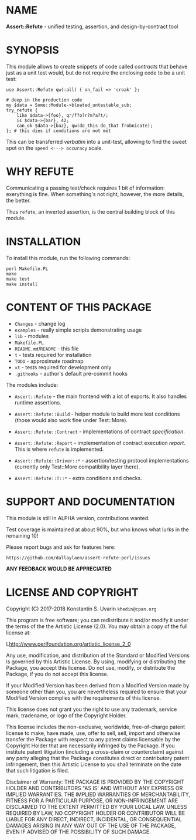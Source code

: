 # NAME

**Assert::Refute** - unified testing, assertion, and design-by-contract tool

# SYNOPSIS

This module allows to create snippets of code called *contracts*
that behave just as a unit test would,
but do not require the enclosing code to be a unit test:

    use Assert::Refute qw(:all) { on_fail => 'croak' };

    # deep in the production code
    my $data = Some::Module->bloated_untestable_sub;
    try_refute {
        like $data->{foo}, qr/f?o?r?m?a?t/;
        is $data->{bar}, 42;
        can_ok $data->{baz}, qw(do_this do_that frobnicate);
    }; # this dies if conditions are not met

This can be transferred *verbatim* into a unit-test,
allowing to find the sweet spot on the `speed <---> accuracy` scale.

# WHY REFUTE

Communicating a passing test/check requires 1 bit of information:
exerything is fine.
When something's not right, however, the more details, the better.

Thus `refute`, an inverted assertion, is the central building block
of this module.

# INSTALLATION

To install this module, run the following commands:

	perl Makefile.PL
	make
	make test
	make install

# CONTENT OF THIS PACKAGE

* `Changes` - change log
* `examples` - really simple scripts demonstrating usage
* `lib` - modules
* `Makefile.PL`
* `README.md`/`README` - this file
* `t` - tests required for installation
* `TODO` - approximate roadmap
* `xt` - tests required for development only
* `.githooks` - author's default pre-commit hooks

The modules include:

* `Assert::Refute` - the main frontend with a lot of exports.
It also handles runtime assertions.

* `Assert::Refute::Build` - helper module to build more test conditions
(those would also work fine under Test::More).

* `Assert::Refute::Contract` - implementations of contract *specification*.

* `Assert::Refute::Report` - implementation of contract execution *report*.
This is where `refute` is implemented.

* `Assert::Refute::Driver::*` - assertion/testing protocol implementations
(currently only Test::More compatibility layer there).

* `Assert::Refute::T::*` - extra conditions and checks.

# SUPPORT AND DOCUMENTATION

This module is still in ALPHA version, contributions wanted.

Test coverage is maintained at about 90%, but who knows what lurks in the
remaining 10!

Please report bugs and ask for features here:

    https://github.com/dallaylaen/assert-refute-perl/issues

**ANY FEEDBACK WOULD BE APPRECIATED**

# LICENSE AND COPYRIGHT

Copyright (C) 2017-2018 Konstantin S. Uvarin `khedin@cpan.org`

This program is free software; you can redistribute it and/or modify it
under the terms of the the Artistic License (2.0). You may obtain a
copy of the full license at:

L<http://www.perlfoundation.org/artistic_license_2_0>

Any use, modification, and distribution of the Standard or Modified
Versions is governed by this Artistic License. By using, modifying or
distributing the Package, you accept this license. Do not use, modify,
or distribute the Package, if you do not accept this license.

If your Modified Version has been derived from a Modified Version made
by someone other than you, you are nevertheless required to ensure that
your Modified Version complies with the requirements of this license.

This license does not grant you the right to use any trademark, service
mark, tradename, or logo of the Copyright Holder.

This license includes the non-exclusive, worldwide, free-of-charge
patent license to make, have made, use, offer to sell, sell, import and
otherwise transfer the Package with respect to any patent claims
licensable by the Copyright Holder that are necessarily infringed by the
Package. If you institute patent litigation (including a cross-claim or
counterclaim) against any party alleging that the Package constitutes
direct or contributory patent infringement, then this Artistic License
to you shall terminate on the date that such litigation is filed.

Disclaimer of Warranty: THE PACKAGE IS PROVIDED BY THE COPYRIGHT HOLDER
AND CONTRIBUTORS "AS IS' AND WITHOUT ANY EXPRESS OR IMPLIED WARRANTIES.
THE IMPLIED WARRANTIES OF MERCHANTABILITY, FITNESS FOR A PARTICULAR
PURPOSE, OR NON-INFRINGEMENT ARE DISCLAIMED TO THE EXTENT PERMITTED BY
YOUR LOCAL LAW. UNLESS REQUIRED BY LAW, NO COPYRIGHT HOLDER OR
CONTRIBUTOR WILL BE LIABLE FOR ANY DIRECT, INDIRECT, INCIDENTAL, OR
CONSEQUENTIAL DAMAGES ARISING IN ANY WAY OUT OF THE USE OF THE PACKAGE,
EVEN IF ADVISED OF THE POSSIBILITY OF SUCH DAMAGE.

